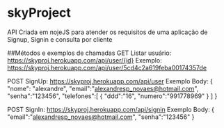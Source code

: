 # skyProject
API Criada em nojeJS para atender os requisitos de uma aplicação de Signup, Signin e consulta por cliente

##Métodos e exemplos de chamadas
GET Listar usuário: https://skyproj.herokuapp.com/api/user/{id}
Exemplo: https://skyproj.herokuapp.com/api/user/5cd4c2a619feba00174357de

POST SignUp: https://skyproj.herokuapp.com/api/user
Exemplo Body:
{
"nome": "alexandre",
"email":"alexandresp_novaes@hotmail.com",
"senha":"123456",
"telefones":[ 
 {
  "ddd":"16",
  "numero":"991778969"
 }
]
}

POST SignIn: https://skyproj.herokuapp.com/api/signin
Exemplo Body:
{
"email":"alexandresp_novaes@hotmail.com",
"senha":"123456"
}

